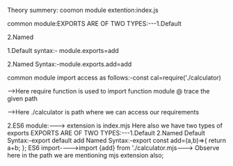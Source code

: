Theory
summery:
coomon module extention:index.js 


common module:EXPORTS ARE OF TWO TYPES:---1.Default 

2.Named

1.Default syntax:- module.exports=add

2.Named Syntax:-module.exports.add=add

common module import access as follows:-const cal=require('./calculator)

-->Here require function is used to import function module @ trace the given path

-->Here ./calculator is path where we can access our requirements

2.ES6 module:---> extension is index.mjs 
Here also we have two types of exports EXPORTS ARE OF TWO TYPES:---1.Default 2.Named
Default Syntax:-export default add
Named Syntax:-export const add=(a,b)=>{ 
return a+b;
};
ES6 import---->import {add} from './calculator.mjs---> Observe here in the path we are mentioning mjs extension also;
